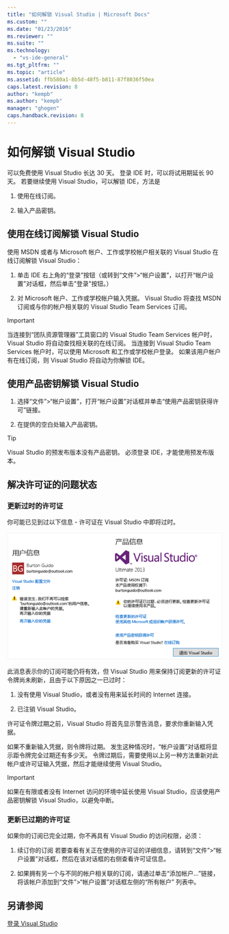 ```yaml
---
title: "如何解锁 Visual Studio | Microsoft Docs"
ms.custom: ""
ms.date: "01/23/2016"
ms.reviewer: ""
ms.suite: ""
ms.technology: 
  - "vs-ide-general"
ms.tgt_pltfrm: ""
ms.topic: "article"
ms.assetid: ffb580a1-8b5d-48f5-b811-87f8036f50ea
caps.latest.revision: 8
author: "kempb"
ms.author: "kempb"
manager: "ghogen"
caps.handback.revision: 8
---
```

# <a name="how-to-unlock-visual-studio"></a>如何解锁 Visual Studio
可以免费使用 Visual Studio 长达 30 天。 登录 IDE 时，可以将试用期延长 90 天。 若要继续使用 Visual Studio，可以解锁 IDE，方法是  
  
1.  使用在线订阅。  
  
2.  输入产品密钥。  
  
## <a name="to-unlock-visual-studio-using-an-online-subscription"></a>使用在线订阅解锁 Visual Studio  
 使用 MSDN 或者与 Microsoft 帐户、工作或学校帐户相关联的 Visual Studio 在线订阅解锁 Visual Studio：  
  
1.  单击 IDE 右上角的“登录”按钮（或转到“文件”>“帐户设置”，以打开“帐户设置”对话框，然后单击"登录"按钮。）  
  
2.  对 Microsoft 帐户、工作或学校帐户输入凭据。 Visual Studio 将查找 MSDN 订阅或与你的帐户相关联的 Visual Studio Team Services 订阅。  
  
> [!IMPORTANT]
>  当连接到“团队资源管理器”工具窗口的 Visual Studio Team Services 帐户时，Visual Studio 将自动查找相关联的在线订阅。 当连接到 Visual Studio Team Services 帐户时，可以使用 Microsoft 和工作或学校帐户登录。 如果该用户帐户有在线订阅，则 Visual Studio 将自动为你解锁 IDE。  
  
## <a name="to-unlock-visual-studio-with-a-product-key"></a>使用产品密钥解锁 Visual Studio  
  
1.  选择“文件”>“帐户设置”，打开“帐户设置”对话框并单击“使用产品密钥获得许可”链接。  
  
2.  在提供的空白处输入产品密钥。  
  
> [!TIP]
>  Visual Studio 的预发布版本没有产品密钥。 必须登录 IDE，才能使用预发布版本。  
  
## <a name="address-license-problem-states"></a>解决许可证的问题状态  
  
### <a name="update-stale-licenses"></a>更新过时的许可证  
 你可能已见到过以下信息 - 许可证在 Visual Studio 中即将过时。  
  
 ![Visual Studio“用户信息”对话框](../ide/media/vs2013_userinfo.png "VS2013_UserInfo")  
  
 此消息表示你的订阅可能仍将有效，但 Visual Studio 用来保持订阅更新的许可证令牌尚未刷新，且由于以下原因之一已过时：  
  
1.  没有使用 Visual Studio，或者没有用来延长时间的 Internet 连接。  
  
2.  已注销 Visual Studio。  
  
 许可证令牌过期之前，Visual Studio 将首先显示警告消息，要求你重新输入凭据。  
  
 如果不重新输入凭据，则令牌将过期。 发生这种情况时，“帐户设置”对话框将显示距令牌完全过期还有多少天。 令牌过期后，需要使用以上另一种方法重新对此帐户或许可证输入凭据，然后才能继续使用 Visual Studio。  
  
> [!IMPORTANT]
>  如果在有限或者没有 Internet 访问的环境中延长使用 Visual Studio，应该使用产品密钥解锁 Visual Studio，以避免中断。  
  
### <a name="update-expired-licenses"></a>更新已过期的许可证  
 如果你的订阅已完全过期，你不再具有 Visual Studio 的访问权限，必须：  
  
1.  续订你的订阅 若要查看有关正在使用的许可证的详细信息，请转到“文件”>“帐户设置”对话框，然后在该对话框的右侧查看许可证信息。  
  
2.  如果拥有另一个与不同的帐户相关联的订阅，请通过单击“添加帐户...”链接，将该帐户添加到“文件”>“帐户设置”对话框左侧的“所有帐户” 列表中。  
  
## <a name="see-also"></a>另请参阅  
 [登录 Visual Studio](../ide/signing-in-to-visual-studio.md)



<!--HONumber=Feb17_HO4-->


